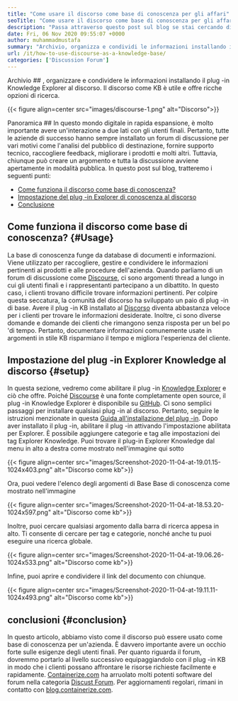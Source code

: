 ```yaml
---
title: "Come usare il discorso come base di conoscenza per gli affari" 
seoTitle: "Come usare il discorso come base di conoscenza per gli affari" 
description: "Passa attraverso questo post sul blog se stai cercando di utilizzare il discorso come base di conoscenza. Abilitalo oggi e condividi le versioni live dei documenti della tua azienda" 
date: Fri, 06 Nov 2020 09:55:07 +0000
author: muhammadmustafa
summary: "Archivio, organizza e condividi le informazioni installando il plug -in Knowledge Explorer al discorso. Il discorso come KB è utile e offre ricche opzioni di ricerca." 
url: /it/how-to-use-discourse-as-a-knowledge-base/
categories: ['Discussion Forum']
---
```


Archivio ## , organizzare e condividere le informazioni installando il plug -in Knowledge Explorer al discorso. Il discorso come KB è utile e offre ricche opzioni di ricerca.

{{< figure align=center src="images/discourse-1.png" alt="Discorso">}}


Panoramica ##
In questo mondo digitale in rapida espansione, è molto importante avere un'interazione a due lati con gli utenti finali. Pertanto, tutte le aziende di successo hanno sempre installato un forum di discussione per vari motivi come l'analisi del pubblico di destinazione, fornire supporto tecnico, raccogliere feedback, migliorare i prodotti e molti altri. Tuttavia, chiunque può creare un argomento e tutta la discussione avviene apertamente in modalità pubblica.
In questo post sul blog, tratteremo i seguenti punti:
  * [Come funziona il discorso come base di conoscenza?][1]
  * [Impostazione del plug -in Explorer di conoscenza al discorso][2]
  * [Conclusione][3]

## Come funziona il discorso come base di conoscenza?   {#Usage}
La base di conoscenza funge da database di documenti e informazioni. Viene utilizzato per raccogliere, gestire e condividere le informazioni pertinenti ai prodotti e alle procedure dell'azienda. Quando parliamo di un forum di discussione come [Discourse][4], ci sono argomenti thread a lungo in cui gli utenti finali e i rappresentanti partecipano a un dibattito. In questo caso, i clienti trovano difficile trovare informazioni pertinenti. Per colpire questa seccatura, la comunità del discorso ha sviluppato un paio di plug -in di base.
Avere il plug -in KB installato al [Discorso][4] diventa abbastanza veloce per i clienti per trovare le informazioni desiderate. Inoltre, ci sono diverse domande e domande dei clienti che rimangono senza risposta per un bel po 'di tempo. Pertanto, documentare informazioni comunemente usate in argomenti in stile KB risparmiano il tempo e migliora l'esperienza del cliente.

## Impostazione del plug -in Explorer Knowledge al discorso   {#setup}
In questa sezione, vedremo come abilitare il plug -in [Knowledge Explorer][5] e ciò che offre.
Poiché [Discourse][4] è una fonte completamente open source, il plug -in Knowledge Explorer è disponibile su [GitHub][5].
Ci sono semplici passaggi per installare qualsiasi plug -in al discorso. Pertanto, seguire le istruzioni menzionate in questa [Guida all'installazione del plug -in][6].
Dopo aver installato il plug -in, abilitare il plug -in attivando l'impostazione abilitata per Explorer. È possibile aggiungere categorie e tag alle impostazioni dei tag Explorer Knowledge.
Puoi trovare il plug-in Explorer Knowledge dal menu in alto a destra come mostrato nell'immagine qui sotto

{{< figure align=center src="images/Screenshot-2020-11-04-at-19.01.15-1024x403.png" alt="Discorso come kb">}}

Ora, puoi vedere l'elenco degli argomenti di Base Base di conoscenza come mostrato nell'immagine

{{< figure align=center src="images/Screenshot-2020-11-04-at-18.53.20-1024x597.png" alt="Discorso come kb">}}

Inoltre, puoi cercare qualsiasi argomento dalla barra di ricerca appesa in alto. Ti consente di cercare per tag e categorie, nonché anche tu puoi eseguire una ricerca globale.

{{< figure align=center src="images/Screenshot-2020-11-04-at-19.06.26-1024x533.png" alt="Discorso come kb">}}

Infine, puoi aprire e condividere il link del documento con chiunque.

{{< figure align=center src="images/Screenshot-2020-11-04-at-19.11.11-1024x493.png" alt="Discorso come kb">}}


## conclusioni   {#conclusion}
In questo articolo, abbiamo visto come il discorso può essere usato come base di conoscenza per un'azienda. È davvero importante avere un occhio forte sulle esigenze degli utenti finali. Per quanto riguarda il forum, dovremmo portarlo al livello successivo equipaggiandolo con il plug -in KB in modo che i clienti possano affrontare le risorse richieste facilmente e rapidamente.
[Containerize.com][7] ha arruolato molti potenti software del forum nella categoria [Discust Forum][8]. Per aggiornamenti regolari, rimani in contatto con [blog.containerize.com][9].

  
[1]: #usage
[2]: #setup
[3]: #Conclusion
[4]: https://products.containerize.com/discussion-forum/discourse
[5]: https://github.com/discourse/discourse-knowledge-explorer
[6]: https://meta.discourse.org/t/install-a-plugin/19157
[7]: https://www.containerize.com/
[8]: https://products.containerize.com/discussion-forum
[9]: https://blog.containerize.com/

